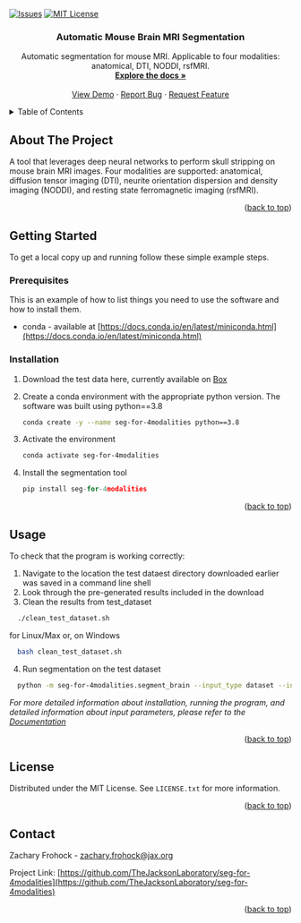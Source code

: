 <a name="readme-top"></a>




<!-- PROJECT SHIELDS -->
<!--
*** I'm using markdown "reference style" links for readability.
*** Reference links are enclosed in brackets [ ] instead of parentheses ( ).
*** See the bottom of this document for the declaration of the reference variables
*** for contributors-url, forks-url, etc. This is an optional, concise syntax you may use.
*** https://www.markdownguide.org/basic-syntax/#reference-style-links
-->
[![Issues][issues-shield]][issues-url]
[![MIT License][license-shield]][license-url]


<h3 align="center">Automatic Mouse Brain MRI Segmentation</h3>

  <p align="center">
    Automatic segmentation for mouse MRI. Applicable to four modalities: anatomical, DTI, NODDI, rsfMRI.
    <br />
    <a href="https://github.com/TheJacksonLaboratory/seg-for-4modalities/blob/main/user_guide_inference.pdf"><strong>Explore the docs »</strong></a>
    <br />
    <br />
    <a href="https://github.com/TheJacksonLaboratory/seg-for-4modalities">View Demo</a>
    ·
    <a href="https://github.com/TheJacksonLaboratory/seg-for-4modalities/issues">Report Bug</a>
    ·
    <a href="https://github.com/TheJacksonLaboratory/seg-for-4modalities/issues">Request Feature</a>
  </p>
</div>



<!-- TABLE OF CONTENTS -->
<details>
  <summary>Table of Contents</summary>
  <ol>
    <li>
      <a href="#about-the-project">About The Project</a>
    </li>
    <li>
      <a href="#getting-started">Getting Started</a>
      <ul>
        <li><a href="#prerequisites">Prerequisites</a></li>
        <li><a href="#installation">Installation</a></li>
      </ul>
    </li>
    <li><a href="#useage">Usage</a></li>
    <li><a href="#license">License</a></li>
    <li><a href="#contact">Contact</a></li>
    <li><a href="#acknowledgments">Acknowledgments</a></li>
  </ol>
</details>



<!-- ABOUT THE PROJECT -->
## About The Project

A tool that leverages deep neural networks to perform skull stripping on mouse brain MRI images. Four modalities are supported: anatomical, diffusion tensor imaging (DTI), neurite orientation dispersion and density imaging (NODDI), and resting state ferromagnetic imaging (rsfMRI).

<p align="right">(<a href="#readme-top">back to top</a>)</p>

<!-- GETTING STARTED -->
## Getting Started

To get a local copy up and running follow these simple example steps.

### Prerequisites

This is an example of how to list things you need to use the software and how to install them.
* conda - available at [https://docs.conda.io/en/latest/miniconda.html](https://docs.conda.io/en/latest/miniconda.html)

### Installation

1. Download the test data here, currently available on [Box](https://thejacksonlaboratory.box.com/s/doryp202qz1ar6800557p5t2d7w2nn6u)

2. Create a conda environment with the appropriate python version. The software was built using python==3.8
   ```sh
   conda create -y --name seg-for-4modalities python==3.8
   ```
3. Activate the environment
   ```sh
   conda activate seg-for-4modalities
   ```
4. Install the segmentation tool
   ```js
   pip install seg-for-4modalities
   ```

<p align="right">(<a href="#readme-top">back to top</a>)</p>



<!-- USAGE EXAMPLES -->
## Usage

To check that the program is working correctly:
1. Navigate to the location the test dataest directory downloaded earlier was saved in a command line shell
2. Look through the pre-generated results included in the download
3. Clean the results from test_dataset
 ```sh
   ./clean_test_dataset.sh
   ```
for Linux/Max or, on Windows
 ```sh
   bash clean_test_dataset.sh

   ```
4. Run segmentation on the test dataset
 ```sh
   python -m seg-for-4modalities.segment_brain --input_type dataset --input test_dataset

   ```

_For more detailed information about installation, running the program, and detailed information about input parameters, please refer to the [Documentation](https://github.com/TheJacksonLaboratory/seg-for-4modalities/blob/main/user_guide_inference.pdf)_

<p align="right">(<a href="#readme-top">back to top</a>)</p>


<!-- LICENSE -->
## License

Distributed under the MIT License. See `LICENSE.txt` for more information.

<p align="right">(<a href="#readme-top">back to top</a>)</p>



<!-- CONTACT -->
## Contact

Zachary Frohock - zachary.frohock@jax.org

Project Link: [https://github.com/TheJacksonLaboratory/seg-for-4modalities](https://github.com/TheJacksonLaboratory/seg-for-4modalities)

<p align="right">(<a href="#readme-top">back to top</a>)</p>



<!-- MARKDOWN LINKS & IMAGES -->
<!-- https://www.markdownguide.org/basic-syntax/#reference-style-links -->
[contributors-shield]: https://img.shields.io/github/contributors/TheJacksonLaboratory/seg-for-4modalities.svg?style=for-the-badge
[contributors-url]: https://github.com/TheJacksonLaboratory/seg-for-4modalities/graphs/contributors
[forks-shield]: https://img.shields.io/github/forks/TheJacksonLaboratory/seg-for-4modalities.svg?style=for-the-badge
[forks-url]: https://github.com/TheJacksonLaboratory/seg-for-4modalities/network/members
[stars-shield]: https://img.shields.io/github/stars/TheJacksonLaboratory/seg-for-4modalities.svg?style=for-the-badge
[stars-url]: https://github.com/TheJacksonLaboratory/seg-for-4modalities/stargazers
[issues-shield]: https://img.shields.io/github/issues/TheJacksonLaboratory/seg-for-4modalities.svg?style=for-the-badge
[issues-url]: https://github.com/TheJacksonLaboratory/seg-for-4modalities/issues
[license-shield]: https://img.shields.io/github/license/TheJacksonLaboratory/seg-for-4modalities.svg?style=for-the-badge
[license-url]: https://github.com/TheJacksonLaboratory/seg-for-4modalities/blob/master/LICENSE.txt
[linkedin-shield]: https://img.shields.io/badge/-LinkedIn-black.svg?style=for-the-badge&logo=linkedin&colorB=555
[linkedin-url]: https://linkedin.com/in/linkedin_username
[product-screenshot]: images/screenshot.png

